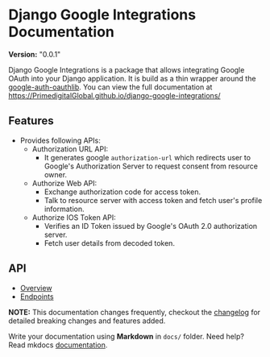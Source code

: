 # Django Google Integrations Documentation

__Version:__ "0.0.1"

Django Google Integrations is a package that allows integrating Google OAuth into your Django application. It is build as a thin wrapper around the [google-auth-oauthlib](https://github.com/googleapis/google-auth-library-python-oauthlib).
You can view the full documentation at https://PrimedigitalGlobal.github.io/django-google-integrations/

## Features

- Provides following APIs:
  - Authorization URL API:
    - It generates google `authorization-url` which redirects user to Google's Authorization Server to request consent from resource owner.
  - Authorize Web API:
    - Exchange authorization code for access token.
    - Talk to resource server with access token and fetch user's profile information.
  - Authorize IOS Token API:
    - Verifies an ID Token issued by Google's OAuth 2.0 authorization server.
    - Fetch user details from decoded token.

## API

- [Overview](api/overview.md)
- [Endpoints](api/endpoints.md)

**NOTE:** This documentation changes frequently, checkout the [changelog](api/changelog.md) for detailed breaking changes and features added.

Write your documentation using **Markdown** in `docs/` folder. Need help? Read mkdocs [documentation][mkdocs].

[mkdocs]: http://www.mkdocs.org/user-guide/writing-your-docs/
